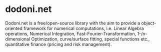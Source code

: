 # dodoni.net
Dodoni.net is a free/open-source library with the aim to provide a object-oriented framework for numerical computations, i.e. Linear Algebra operations, Numerical Integration, Fast-Fourier-Transformation, 1-/n-dimensional Optimization, curve/surface fitting, special functions etc., quantitative finance (pricing and risk management).
